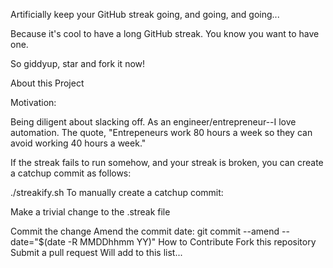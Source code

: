 Artificially keep your GitHub streak going, and going, and going...

Because it's cool to have a long GitHub streak. You know you want to have one.

So giddyup, star and fork it now!

About this Project

Motivation:

Being diligent about slacking off.
As an engineer/entrepreneur--I love automation.
The quote, "Entrepeneurs work 80 hours a week so they can avoid working 40 hours a week."

If the streak fails to run somehow, and your streak is broken, you can create a catchup commit as follows:

./streakify.sh <YYYY-MM-DD>
To manually create a catchup commit:

Make a trivial change to the .streak file

Commit the change
Amend the commit date: git commit --amend --date="$(date -R MMDDhhmm YY)"
How to Contribute
Fork this repository
Submit a pull request
Will add to this list...
